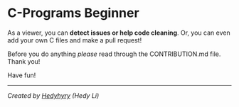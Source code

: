 # C-Programs Beginner

As a viewer, you can **detect issues or help code cleaning**. 
Or, you can even add your own C files and make a pull request!

Before you do anything *please* read through the CONTRIBUTION.md file. Thank you!

Have fun!




---
*Created by [Hedyhyry](https://github.com/hedyhyry) (Hedy Li)*
